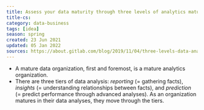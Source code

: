 ```yaml
---
title: Assess your data maturity through three levels of analytics maturity
title-cs: 
category: data-business
tags: [idea]
season: spring
created: 23 Jun 2021
updated: 05 Jan 2022
sources: https://about.gitlab.com/blog/2019/11/04/three-levels-data-analysis/
---
```


* A mature data organization, first and foremost, is a mature analytics organization.
* There are three tiers of data analysis: *reporting* (= gathering facts), *insights* (= understanding relationships between facts), and *prediction* (= predict performance through advanced analyses). As an organization matures in their data analyses, they move through the tiers.